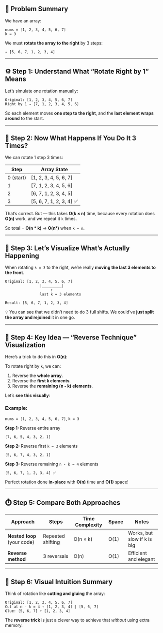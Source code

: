 ## 🎯 Problem Summary

We have an array:

```
nums = [1, 2, 3, 4, 5, 6, 7]
k = 3
```

We must **rotate the array to the right** by 3 steps:

```
→ [5, 6, 7, 1, 2, 3, 4]
```

---

## ⚙️ Step 1: Understand What “Rotate Right by 1” Means

Let’s simulate one rotation manually:

```
Original: [1, 2, 3, 4, 5, 6, 7]
Right by 1 → [7, 1, 2, 3, 4, 5, 6]
```

So each element moves **one step to the right**, and the **last element wraps around** to the start.

---

## 🔁 Step 2: Now What Happens If You Do It 3 Times?

We can rotate 1 step 3 times:

| Step      | Array State             |
| --------- | ----------------------- |
| 0 (start) | [1, 2, 3, 4, 5, 6, 7]   |
| 1         | [7, 1, 2, 3, 4, 5, 6]   |
| 2         | [6, 7, 1, 2, 3, 4, 5]   |
| 3         | [5, 6, 7, 1, 2, 3, 4] ✅ |

That’s correct.
But — this takes **O(k × n)** time, because every rotation does **O(n)** work, and we repeat it `k` times.

So total = **O(n * k)** → **O(n²)** when `k ≈ n`.

---

## 🧩 Step 3: Let’s Visualize What’s Actually Happening

When rotating `k = 3` to the right, we’re really **moving the last 3 elements to the front**.

```
Original: [1, 2, 3, 4, 5, 6, 7]
                |_________|
                     ↑
                last k = 3 elements

Result: [5, 6, 7, 1, 2, 3, 4]
```

💡 You can see that we didn’t need to do 3 full shifts.
We could’ve **just split the array and rejoined** it in one go.

---

## 🧠 Step 4: Key Idea — “Reverse Technique” Visualization

Here’s a trick to do this in **O(n)**:

To rotate right by `k`, we can:

1. Reverse the **whole array**.
2. Reverse the **first k elements**.
3. Reverse the **remaining (n - k) elements**.

Let’s **see this visually**:

### Example:

`nums = [1, 2, 3, 4, 5, 6, 7]`, `k = 3`

**Step 1:** Reverse entire array

```
[7, 6, 5, 4, 3, 2, 1]
```

**Step 2:** Reverse first `k = 3` elements

```
[5, 6, 7, 4, 3, 2, 1]
```

**Step 3:** Reverse remaining `n - k = 4` elements

```
[5, 6, 7, 1, 2, 3, 4] ✅
```

Perfect rotation done **in-place** with **O(n)** time and **O(1)** space!

---

## ⏱️ Step 5: Compare Both Approaches

| Approach                    | Steps             | Time Complexity | Space | Notes                       |
| --------------------------- | ----------------- | --------------- | ----- | --------------------------- |
| **Nested loop** (your code) | Repeated shifting | O(n × k)        | O(1)  | Works, but slow if k is big |
| **Reverse method**          | 3 reversals       | O(n)            | O(1)  | Efficient and elegant       |

---

## 🧠 Step 6: Visual Intuition Summary

Think of rotation like **cutting and gluing** the array:

```
Original: [1, 2, 3, 4, 5, 6, 7]
Cut at n - k = 4 → [1, 2, 3, 4] | [5, 6, 7]
Glue: [5, 6, 7] + [1, 2, 3, 4]
```

The **reverse trick** is just a clever way to achieve that *without* using extra memory.

